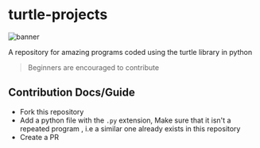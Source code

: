 # turtle-projects
![banner](https://encrypted-tbn0.gstatic.com/images?q=tbn:ANd9GcTWE68VLp0vBBALuegVFzAQTaMBHuCbOr90zQ&usqp=CAU)



A repository for amazing programs coded using the turtle library in python 

> Beginners are encouraged to contribute
## Contribution Docs/Guide

* Fork this repository
* Add a python file with the <code>.py</code> extension, Make sure that it isn't a repeated program , i.e a similar one already exists in this repository
* Create a PR
